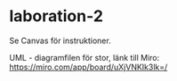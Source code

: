 # laboration-2

Se Canvas för instruktioner.

UML - diagramfilen för stor, länk till Miro: https://miro.com/app/board/uXjVNKIk3lk=/
